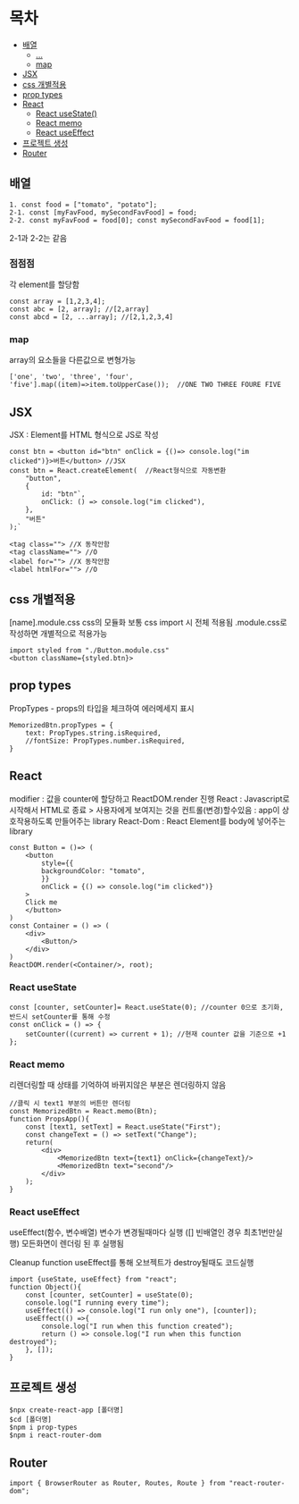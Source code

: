 # 목차
  * [배열](#배열)
    + [...](#점점점)
    + [map](#map)
  * [JSX](#jsx)
  * [css 개별적용](#css-개별적용)
  * [prop types](#prop-types)
  * [React](#react)
    + [React useState()](#react-usestate)
    + [React memo](#react-memo)
    + [React useEffect](#react-useeffect)
  * [프로젝트 생성](#프로젝트-생성)
  * [Router](#router)

## 배열

	1. const food = ["tomato", "potato"];
	2-1. const [myFavFood, mySecondFavFood] = food;
	2-2. const myFavFood = food[0]; const mySecondFavFood = food[1];

2-1과 2-2는 같음

### 점점점
각 element를 할당함

	const array = [1,2,3,4];
	const abc = [2, array]; //[2,array]
	const abcd = [2, ...array]; //[2,1,2,3,4]

### map
array의 요소들을 다른값으로 변형가능

	['one', 'two', 'three', 'four', 'five'].map((item)=>item.toUpperCase());  //ONE TWO THREE FOURE FIVE

## JSX
JSX : Element를 HTML 형식으로 JS로 작성

	const btn = <button id="btn" onClick = {()=> console.log("im clicked")}>버튼</button> //JSX
	const btn = React.createElement(  //React형식으로 자동변환
		"button",
		{
			id: "btn"`,
			onClick: () => console.log("im clicked"),
		},
		"버튼"
	);`

	<tag class=""> //X 동작안함
	<tag className=""> //O
	<label for=""> //X 동작안함
	<label htmlFor=""> //O

## css 개별적용
[name].module.css
css의 모듈화
보통 css import 시 전체 적용됨
.module.css로 작성하면 개별적으로 적용가능

	import styled from "./Button.module.css"
	<button className={styled.btn}>

## prop types
PropTypes - props의 타입을 체크하여 에러메세지 표시

	MemorizedBtn.propTypes = {
		text: PropTypes.string.isRequired,
		//fontSize: PropTypes.number.isRequired,
	}

## React
modifier	: 값을 counter에 할당하고 ReactDOM.render 진행
React	: Javascript로 시작해서 HTML로 종료 > 사용자에게 보여지는 것을 컨트롤(변경)할수있음
	: app이 상호작용하도록 만들어주는 library
React-Dom : React Element를 body에 넣어주는 library

	const Button = ()=> (
		<button
			style={{
			backgroundColor: "tomato",
			}}
			onClick = {() => console.log("im clicked")}
		>
		Click me
		</button>
	)
	const Container = () => (
		<div>
			<Button/>
		</div>
	)
	ReactDOM.render(<Container/>, root);

### React useState

	const [counter, setCounter]= React.useState(0); //counter 0으로 초기화, 반드시 setCounter를 통해 수정
	const onClick = () => {
		setCounter((current) => current + 1); //현재 counter 값을 기준으로 +1
	};

### React memo
리렌더링할 때 상태를 기억하여 바뀌지않은 부분은 렌더링하지 않음

	//클릭 시 text1 부분의 버튼만 렌더링
	const MemorizedBtn = React.memo(Btn);
	function PropsApp(){
		const [text1, setText] = React.useState("First");
		const changeText = () => setText("Change");
		return(
			<div>
				<MemorizedBtn text={text1} onClick={changeText}/>
				<MemorizedBtn text="second"/>
			</div>
		);
	}

### React useEffect
useEffect(함수, 변수배열)
	변수가 변경될때마다 실행 ([] 빈배열인 경우 최초1번만실행)
	모든화면이 렌더링 된 후 실행됨

Cleanup function	useEffect를 통해 오브젝트가 destroy될때도 코드실행

	import {useState, useEffect} from "react";
	function Object(){
		const [counter, setCounter] = useState(0);
		console.log("I running every time");
		useEffect(() => console.log("I run only one"), [counter]);
		useEffect(() =>{
			console.log("I run when this function created");
			return () => console.log("I run when this function destroyed");
		}, []);
	}

## 프로젝트 생성

	$npx create-react-app [폴더명]
	$cd [폴더명]
	$npm i prop-types
	$npm i react-router-dom

## Router

	import { BrowserRouter as Router, Routes, Route } from "react-router-dom";
